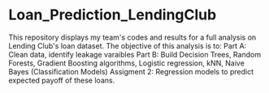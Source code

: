# Loan_Prediction_LendingClub
This repository displays my team's codes and results for a full analysis on Lending Club's loan dataset.
The objective of this analysis is to:
Part A: Clean data, identify leakage varaibles
Part B: Build Decision Trees, Random Forests, Gradient Boosting algorithms, Logistic regression, kNN, Naive Bayes (Classification Models)
Assigment 2: Regression models to predict expected payoff of these loans.
